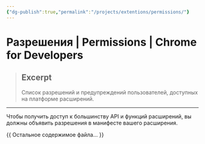 ```yaml
---
{"dg-publish":true,"permalink":"/projects/extentions/permissions/"}
---
```



# Разрешения  |  Permissions  |  Chrome for Developers

> ## Excerpt
> Список разрешений и предупреждений пользователей, доступных на платформе расширений.

---
Чтобы получить доступ к большинству API и функций расширений, вы должны объявить разрешения в манифесте вашего расширения.

{{ Остальное содержимое файла... }} 